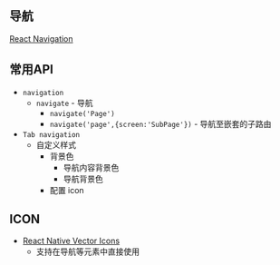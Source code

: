 
## 导航

[React Navigation](https://reactnavigation.org/)

## 常用API

- `navigation`
	- `navigate` - 导航
		- `navigate('Page')`
		- `navigate('page',{screen:'SubPage'})` - 导航至嵌套的子路由
- `Tab navigation` 
	- 自定义样式
		- 背景色 
			- 导航内容背景色
			- 导航背景色
		- 配置 icon

## ICON

- [React Native Vector Icons](https://github.com/oblador/react-native-vector-icons)
	- 支持在导航等元素中直接使用
